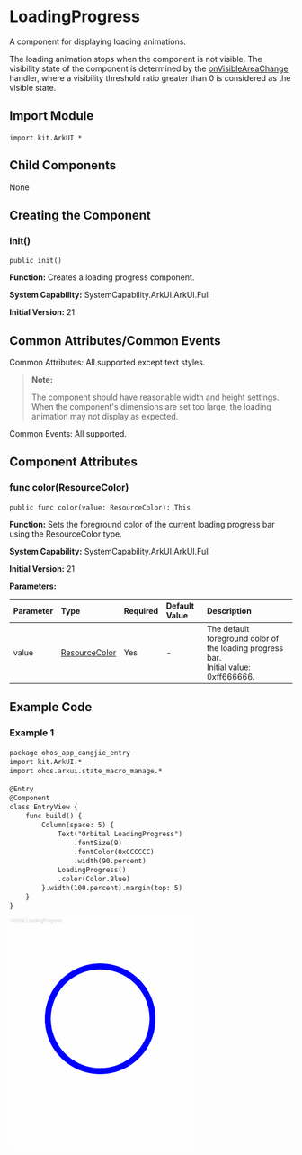 # LoadingProgress

A component for displaying loading animations.

The loading animation stops when the component is not visible. The visibility state of the component is determined by the [onVisibleAreaChange](./cj-ui-framework.md#func-onvisibleareachangearea-area-raitos-raitos---unit) handler, where a visibility threshold ratio greater than 0 is considered as the visible state.

## Import Module

```cangjie
import kit.ArkUI.*
```

## Child Components

None

## Creating the Component

### init()

```cangjie
public init()
```

**Function:** Creates a loading progress component.

**System Capability:** SystemCapability.ArkUI.ArkUI.Full

**Initial Version:** 21

## Common Attributes/Common Events

Common Attributes: All supported except text styles.

> **Note:**
>
> The component should have reasonable width and height settings. When the component's dimensions are set too large, the loading animation may not display as expected.

Common Events: All supported.

## Component Attributes

### func color(ResourceColor)

```cangjie
public func color(value: ResourceColor): This
```

**Function:** Sets the foreground color of the current loading progress bar using the ResourceColor type.

**System Capability:** SystemCapability.ArkUI.ArkUI.Full

**Initial Version:** 21

**Parameters:**

| Parameter | Type | Required | Default Value | Description |
|:---|:---|:---|:---|:---|
| value | [ResourceColor](../BasicServicesKit/cj-apis-base.md#interface-resourcecolor) | Yes | - | The default foreground color of the loading progress bar.<br>Initial value: 0xff666666. |

## Example Code

### Example 1

<!-- run -->

```cangjie
package ohos_app_cangjie_entry
import kit.ArkUI.*
import ohos.arkui.state_macro_manage.*

@Entry
@Component
class EntryView {
    func build() {
        Column(space: 5) {
            Text("Orbital LoadingProgress")
                .fontSize(9)
                .fontColor(0xCCCCCC)
                .width(90.percent)
            LoadingProgress()
            .color(Color.Blue)
        }.width(100.percent).margin(top: 5)
    }
}
```

![loading_progress_1](figures/Loadingprogress_1.gif)